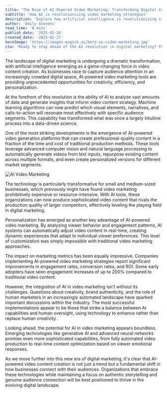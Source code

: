 ```yaml
---
title: 'The Rise of AI-Powered Video Marketing: Transforming Digital Content Creation'
subtitle: 'How AI is revolutionizing video marketing strategies'
description: 'Explore how artificial intelligence is revolutionizing video marketing, enabling businesses to create more effective, personalized content while dramatically improving efficiency and ROI. Learn about the latest AI tools transforming digital content creation and what this means for the future of marketing.'
author: 'Emily Stevens'
read_time: '8 mins'
publish_date: '2025-02-26'
created_date: '2025-02-27'
heroImage: 'https://images.magick.ai/hero-ai-video-marketing.jpg'
cta: 'Ready to stay ahead of the AI revolution in digital marketing? Follow us on LinkedIn for daily insights into the latest technologies transforming the industry. Join our community of forward-thinking marketers and business leaders!'
---
```


The landscape of digital marketing is undergoing a dramatic transformation, with artificial intelligence emerging as a game-changing force in video content creation. As businesses race to capture audience attention in an increasingly crowded digital space, AI-powered video marketing tools are providing unprecedented opportunities for creativity, efficiency, and personalization.

At the forefront of this revolution is the ability of AI to analyze vast amounts of data and generate insights that inform video content strategy. Machine learning algorithms can now predict which visual elements, narratives, and calls-to-action will resonate most effectively with specific audience segments. This capability has transformed what was once a largely intuitive process into a data-driven science.

One of the most striking developments is the emergence of AI-powered video generation platforms that can create professional-quality content in a fraction of the time and cost of traditional production methods. These tools leverage advanced computer vision and natural language processing to automatically generate videos from text inputs, repurpose existing content across multiple formats, and even create personalized versions for different market segments.

![AI Video Marketing](https://i.magick.ai/PIXE/1738406182856_magick_img.webp)

The technology is particularly transformative for small and medium-sized businesses, which previously might have found video marketing prohibitively expensive or resource-intensive. With AI tools, these organizations can now produce sophisticated video content that rivals the production quality of larger competitors, effectively leveling the playing field in digital marketing.

Personalization has emerged as another key advantage of AI-powered video marketing. By analyzing viewer behavior and engagement patterns, AI systems can automatically adjust video content in real-time, creating dynamic experiences that adapt to individual viewer preferences. This level of customization was simply impossible with traditional video marketing approaches.

The impact on marketing metrics has been equally impressive. Companies implementing AI-powered video marketing strategies report significant improvements in engagement rates, conversion rates, and ROI. Some early adopters have seen engagement increases of up to 200% compared to traditional video content.

However, the integration of AI in video marketing isn't without its challenges. Questions about creativity, brand authenticity, and the role of human marketers in an increasingly automated landscape have sparked important discussions within the industry. The most successful implementations appear to be those that strike a balance between AI capabilities and human oversight, using technology to enhance rather than replace human creativity.

Looking ahead, the potential for AI in video marketing appears boundless. Emerging technologies like generative AI and advanced neural networks promise even more sophisticated capabilities, from fully automated video production to real-time content optimization based on viewer emotional responses.

As we move further into this new era of digital marketing, it's clear that AI-powered video content creation is not just a trend but a fundamental shift in how businesses connect with their audiences. Organizations that embrace these technologies while maintaining a focus on authentic storytelling and genuine audience connection will be best positioned to thrive in the evolving digital landscape.